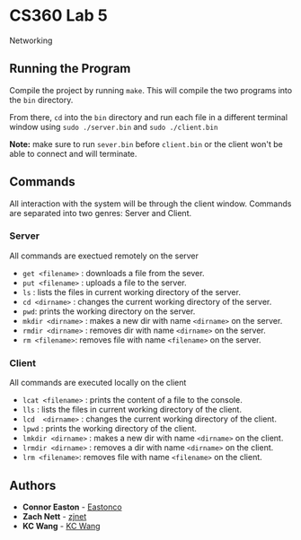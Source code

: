 # CS360 Lab 5

Networking

## Running the Program

Compile the project by running `make`. This will compile the two programs into the `bin` directory.

From there, `cd` into the `bin` directory and run each file in a different terminal window using `sudo ./server.bin` and `sudo ./client.bin`

**Note:** make sure to run `sever.bin` before `client.bin` or the client won't be able to connect and will terminate.

## Commands

All interaction with the system will be through the client window. Commands are separated into two genres: Server and Client.

### Server

All commands are exectued remotely on the server

* `get <filename>` : downloads a file from the sever.
* `put <filename>` : uploads a file to the server.
* `ls` : lists the files in current working directory of the server.
* `cd <dirname>` : changes the current working directory of the server.
* `pwd`: prints the working directory on the server.
* `mkdir <dirname>` : makes a new dir with name `<dirname>` on the server.
* `rmdir <dirname>` : removes dir with name `<dirname>` on the server.
* `rm <filename>`: removes file with name `<filename>` on the server.

### Client

All commands are executed locally on the client

* `lcat <filename>` : prints the content of a file to the console.
* `lls` : lists the files in current working directory of the client.
* `lcd  <dirname>` : changes the current working directory of the client.
* `lpwd` : prints the working directory of the client.
* `lmkdir <dirname>` : makes a new dir with name `<dirname>` on the client.
* `lrmdir <dirname>` : removes a dir with name `<dirname>` on the client.
* `lrm <filename>`: removes file with name `<filename>` on the client.

## Authors

* **Connor Easton**  - [Eastonco](https://github.com/Eastonco)
* **Zach Nett** - [zjnet](https://github.com/zjnett)
* **KC Wang**  - [KC Wang](https://school.eecs.wsu.edu/faculty/profile/?nid=kwang)
